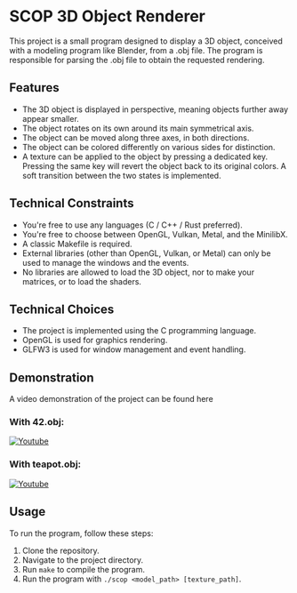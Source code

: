 # SCOP 3D Object Renderer

This project is a small program designed to display a 3D object, conceived with a modeling program like Blender, from a .obj file. The program is responsible for parsing the .obj file to obtain the requested rendering.

## Features

- The 3D object is displayed in perspective, meaning objects further away appear smaller.
- The object rotates on its own around its main symmetrical axis.
- The object can be moved along three axes, in both directions.
- The object can be colored differently on various sides for distinction.
- A texture can be applied to the object by pressing a dedicated key. Pressing the same key will revert the object back to its original colors. A soft transition between the two states is implemented.

## Technical Constraints

- You're free to use any languages (C / C++ / Rust preferred).
- You're free to choose between OpenGL, Vulkan, Metal, and the MinilibX.
- A classic Makefile is required.
- External libraries (other than OpenGL, Vulkan, or Metal) can only be used to manage the windows and the events.
- No libraries are allowed to load the 3D object, nor to make your matrices, or to load the shaders.

## Technical Choices

- The project is implemented using the C programming language.
- OpenGL is used for graphics rendering.
- GLFW3 is used for window management and event handling.

## Demonstration

A video demonstration of the project can be found here

### With 42.obj:
[![Youtube](https://img.youtube.com/vi/Oo1MYEXFtTk/0.jpg)](https://www.youtube.com/watch?v=Oo1MYEXFtTk)

### With teapot.obj:
[![Youtube](https://img.youtube.com/vi/zQAG4yaqct4/0.jpg)](https://www.youtube.com/watch?v=zQAG4yaqct4)

## Usage

To run the program, follow these steps:

1. Clone the repository.
2. Navigate to the project directory.
3. Run `make` to compile the program.
4. Run the program with `./scop <model_path> [texture_path]`.
